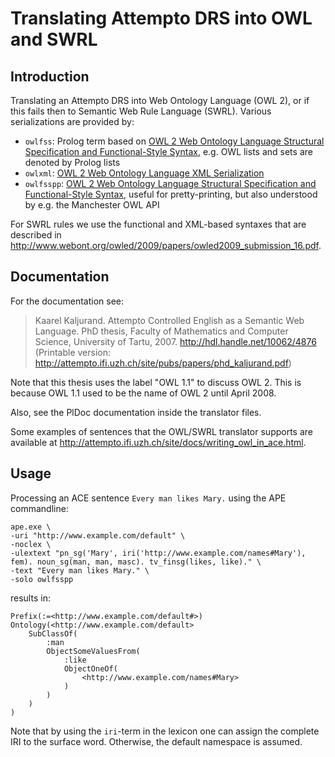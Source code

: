 Translating Attempto DRS into OWL and SWRL
==========================================

Introduction
------------

Translating an Attempto DRS into Web Ontology Language (OWL 2),
or if this fails then to Semantic Web Rule Language (SWRL).
Various serializations are provided by:

  - `owlfss`: Prolog term based on [OWL 2 Web Ontology Language Structural Specification and Functional-Style Syntax](http://www.w3.org/TR/2009/REC-owl2-syntax-20091027/), e.g. OWL lists and sets are denoted by Prolog lists
  - `owlxml`: [OWL 2 Web Ontology Language XML Serialization](http://www.w3.org/TR/2009/REC-owl2-xml-serialization-20091027/)
  - `owlfsspp`: [OWL 2 Web Ontology Language Structural Specification and Functional-Style Syntax](http://www.w3.org/TR/2009/REC-owl2-syntax-20091027/), useful for pretty-printing, but also understood by e.g. the Manchester OWL API

For SWRL rules we use the functional and XML-based syntaxes that are described in
<http://www.webont.org/owled/2009/papers/owled2009_submission_16.pdf>.


Documentation
-------------

For the documentation see:

> Kaarel Kaljurand.
> Attempto Controlled English as a Semantic Web Language.
> PhD thesis, Faculty of Mathematics and Computer Science, University of Tartu, 2007.
> <http://hdl.handle.net/10062/4876>
> (Printable version: <http://attempto.ifi.uzh.ch/site/pubs/papers/phd_kaljurand.pdf>)

Note that this thesis uses the label "OWL 1.1" to discuss OWL 2.
This is because OWL 1.1 used to be the name of OWL 2 until April 2008.

Also, see the PlDoc documentation inside the translator files.

Some examples of sentences that the OWL/SWRL translator supports are available at
<http://attempto.ifi.uzh.ch/site/docs/writing_owl_in_ace.html>.


Usage
-----

Processing an ACE sentence `Every man likes Mary.` using the APE commandline:

	ape.exe \
	-uri "http://www.example.com/default" \
	-noclex \
	-ulextext "pn_sg('Mary', iri('http://www.example.com/names#Mary'), fem). noun_sg(man, man, masc). tv_finsg(likes, like)." \
	-text "Every man likes Mary." \
	-solo owlfsspp

results in:

	Prefix(:=<http://www.example.com/default#>)
	Ontology(<http://www.example.com/default>
		SubClassOf(
			:man
			ObjectSomeValuesFrom(
				:like
				ObjectOneOf(
					<http://www.example.com/names#Mary>
				)
			)
		)
	)

Note that by using the `iri`-term in the lexicon one can assign the complete
IRI to the surface word. Otherwise, the default namespace is assumed.
